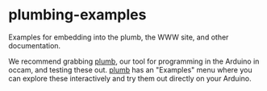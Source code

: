 plumbing-examples
=================

Examples for embedding into the plumb, the WWW site, and other documentation.

We recommend grabbing [plumb][download], our tool for programming in the Arduino in occam, and testing these out. [plumb][download] has an "Examples" menu where you can explore these interactively and try them out directly on your Arduino.

[download]: http://concurrency.cc/downloads